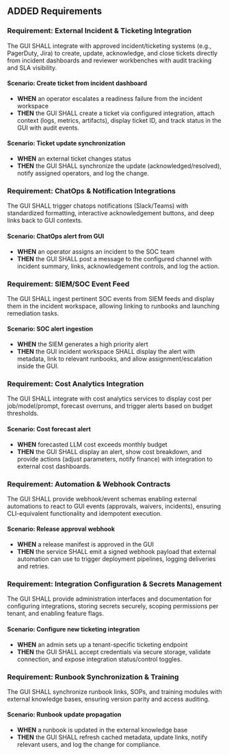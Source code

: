 ## ADDED Requirements

### Requirement: External Incident & Ticketing Integration
The GUI SHALL integrate with approved incident/ticketing systems (e.g., PagerDuty, Jira) to create, update, acknowledge, and close tickets directly from incident dashboards and reviewer workbenches with audit tracking and SLA visibility.

#### Scenario: Create ticket from incident dashboard
- **WHEN** an operator escalates a readiness failure from the incident workspace
- **THEN** the GUI SHALL create a ticket via configured integration, attach context (logs, metrics, artifacts), display ticket ID, and track status in the GUI with audit events.

#### Scenario: Ticket update synchronization
- **WHEN** an external ticket changes status
- **THEN** the GUI SHALL synchronize the update (acknowledged/resolved), notify assigned operators, and log the change.

### Requirement: ChatOps & Notification Integrations
The GUI SHALL trigger chatops notifications (Slack/Teams) with standardized formatting, interactive acknowledgement buttons, and deep links back to GUI contexts.

#### Scenario: ChatOps alert from GUI
- **WHEN** an operator assigns an incident to the SOC team
- **THEN** the GUI SHALL post a message to the configured channel with incident summary, links, acknowledgement controls, and log the action.

### Requirement: SIEM/SOC Event Feed
The GUI SHALL ingest pertinent SOC events from SIEM feeds and display them in the incident workspace, allowing linking to runbooks and launching remediation tasks.

#### Scenario: SOC alert ingestion
- **WHEN** the SIEM generates a high priority alert
- **THEN** the GUI incident workspace SHALL display the alert with metadata, link to relevant runbooks, and allow assignment/escalation inside the GUI.

### Requirement: Cost Analytics Integration
The GUI SHALL integrate with cost analytics services to display cost per job/model/prompt, forecast overruns, and trigger alerts based on budget thresholds.

#### Scenario: Cost forecast alert
- **WHEN** forecasted LLM cost exceeds monthly budget
- **THEN** the GUI SHALL display an alert, show cost breakdown, and provide actions (adjust parameters, notify finance) with integration to external cost dashboards.

### Requirement: Automation & Webhook Contracts
The GUI SHALL provide webhook/event schemas enabling external automations to react to GUI events (approvals, waivers, incidents), ensuring CLI-equivalent functionality and idempotent execution.

#### Scenario: Release approval webhook
- **WHEN** a release manifest is approved in the GUI
- **THEN** the service SHALL emit a signed webhook payload that external automation can use to trigger deployment pipelines, logging deliveries and retries.

### Requirement: Integration Configuration & Secrets Management
The GUI SHALL provide administration interfaces and documentation for configuring integrations, storing secrets securely, scoping permissions per tenant, and enabling feature flags.

#### Scenario: Configure new ticketing integration
- **WHEN** an admin sets up a tenant-specific ticketing endpoint
- **THEN** the GUI SHALL accept credentials via secure storage, validate connection, and expose integration status/control toggles.

### Requirement: Runbook Synchronization & Training
The GUI SHALL synchronize runbook links, SOPs, and training modules with external knowledge bases, ensuring version parity and access auditing.

#### Scenario: Runbook update propagation
- **WHEN** a runbook is updated in the external knowledge base
- **THEN** the GUI SHALL refresh cached metadata, update links, notify relevant users, and log the change for compliance.
